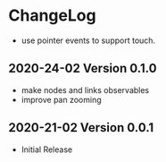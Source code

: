 # ChangeLog

* use pointer events to support touch.

## 2020-24-02 Version 0.1.0
* make nodes and links observables
* improve pan zooming

## 2020-21-02 Version 0.0.1
* Initial Release

